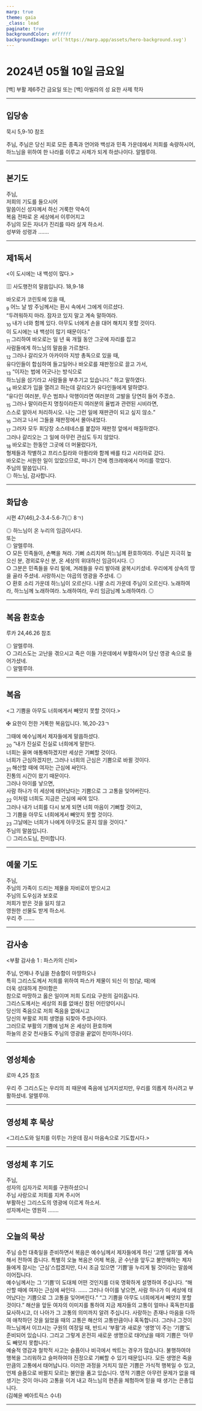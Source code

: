 ```yaml
---
marp: true
theme: gaia
_class: lead
paginate: true
backgroundColor: #ffffff
backgroundImage: url('https://marp.app/assets/hero-background.svg')
---
```


# 2024년 05월 10일 금요일

[백] 부활 제6주간 금요일 또는 [백] 아빌라의 성 요한 사제 학자  




---

## 입당송

묵시 5,9-10 참조

주님, 주님은 당신 피로 모든 종족과 언어와 백성과 민족 가운데에서 저희를 속량하시어, 하느님을 위하여 한 나라를 이루고 사제가 되게 하셨나이다. 알렐루야.  
  


---

## 본기도

주님,  
저희의 기도를 들으시어  
말씀이신 성자께서 하신 거룩한 약속이  
복음 전파로 온 세상에서 이루어지고  
주님의 모든 자녀가 진리를 따라 살게 하소서.  
성부와 성령과 …….  
  


---

## 제1독서

<이 도시에는 내 백성이 많다.>

▥ 사도행전의 말씀입니다. 18,9-18

바오로가 코린토에 있을 때,  
<sub>9</sub> 어느 날 밤 주님께서는 환시 속에서 그에게 이르셨다.  
“두려워하지 마라. 잠자코 있지 말고 계속 말하여라.  
<sub>10</sub> 내가 너와 함께 있다. 아무도 너에게 손을 대어 해치지 못할 것이다.  
이 도시에는 내 백성이 많기 때문이다.”  
<sub>11</sub> 그리하여 바오로는 일 년 육 개월 동안 그곳에 자리를 잡고  
사람들에게 하느님의 말씀을 가르쳤다.  
<sub>12</sub> 그러나 갈리오가 아카이아 지방 총독으로 있을 때,  
유다인들이 합심하여 들고일어나 바오로를 재판정으로 끌고 가서,  
<sub>13</sub> “이자는 법에 어긋나는 방식으로  
하느님을 섬기라고 사람들을 부추기고 있습니다.” 하고 말하였다.  
<sub>14</sub> 바오로가 입을 열려고 하는데 갈리오가 유다인들에게 말하였다.  
“유다인 여러분, 무슨 범죄나 악행이라면 여러분의 고발을 당연히 들어 주겠소.  
<sub>15</sub> 그러나 말이라든지 명칭이라든지 여러분의 율법과 관련된 시비라면,  
스스로 알아서 처리하시오. 나는 그런 일에 재판관이 되고 싶지 않소.”  
<sub>16</sub> 그러고 나서 그들을 재판정에서 몰아내었다.  
<sub>17</sub> 그러자 모두 회당장 소스테네스를 붙잡아 재판정 앞에서 매질하였다.  
그러나 갈리오는 그 일에 아무런 관심도 두지 않았다.  
<sub>18</sub> 바오로는 한동안 그곳에 더 머물렀다가,  
형제들과 작별하고 프리스킬라와 아퀼라와 함께 배를 타고 시리아로 갔다.  
바오로는 서원한 일이 있었으므로, 떠나기 전에 켕크레애에서 머리를 깎았다.  
주님의 말씀입니다.  
◎ 하느님, 감사합니다.  
  


---

## 화답송

시편 47(46),2-3.4-5.6-7(◎ 8ㄱ)

◎ 하느님이 온 누리의 임금이시다.  
또는  
◎ 알렐루야.  
○ 모든 민족들아, 손뼉을 쳐라. 기뻐 소리치며 하느님께 환호하여라. 주님은 지극히 높으신 분, 경외로우신 분, 온 세상의 위대하신 임금이시다. ◎  
○ 그분은 민족들을 우리 밑에, 겨레들을 우리 발아래 굴복시키셨네. 우리에게 상속의 땅을 골라 주셨네. 사랑하시는 야곱의 영광을 주셨네. ◎  
○ 환호 소리 가운데 하느님이 오르신다. 나팔 소리 가운데 주님이 오르신다. 노래하여라, 하느님께 노래하여라. 노래하여라, 우리 임금님께 노래하여라. ◎  
  


---

## 복음 환호송

루카 24,46.26 참조

◎ 알렐루야.  
○ 그리스도는 고난을 겪으시고 죽은 이들 가운데에서 부활하시어 당신 영광 속으로 들어가셨네.  
◎ 알렐루야.  
  


---

## 복음

<그 기쁨을 아무도 너희에게서 빼앗지 못할 것이다.>

✠ 요한이 전한 거룩한 복음입니다. 16,20-23ㄱ

그때에 예수님께서 제자들에게 말씀하셨다.  
<sub>20</sub> “내가 진실로 진실로 너희에게 말한다.  
너희는 울며 애통해하겠지만 세상은 기뻐할 것이다.  
너희가 근심하겠지만, 그러나 너희의 근심은 기쁨으로 바뀔 것이다.  
<sub>21</sub> 해산할 때에 여자는 근심에 싸인다.  
진통의 시간이 왔기 때문이다.  
그러나 아이를 낳으면,  
사람 하나가 이 세상에 태어났다는 기쁨으로 그 고통을 잊어버린다.  
<sub>22</sub> 이처럼 너희도 지금은 근심에 싸여 있다.  
그러나 내가 너희를 다시 보게 되면 너희 마음이 기뻐할 것이고,  
그 기쁨을 아무도 너희에게서 빼앗지 못할 것이다.  
<sub>23</sub> 그날에는 너희가 나에게 아무것도 묻지 않을 것이다.”  
주님의 말씀입니다.  
◎ 그리스도님, 찬미합니다.  
  


---

## 예물 기도

주님,  
주님의 가족이 드리는 제물을 자비로이 받으시고  
주님의 도우심과 보호로  
저희가 받은 것을 잃지 않고  
영원한 선물도 받게 하소서.  
우리 주 …….  
  


---

## 감사송

<부활 감사송 1 : 파스카의 신비>

주님, 언제나 주님을 찬송함이 마땅하오나  
특히 그리스도께서 저희를 위하여 파스카 제물이 되신 이 밤(날, 때)에  
더욱 성대하게 찬미함은  
참으로 마땅하고 옳은 일이며 저희 도리요 구원의 길이옵니다.  
그리스도께서는 세상의 죄를 없애신 참된 어린양이시니  
당신의 죽음으로 저희 죽음을 없애시고  
당신의 부활로 저희 생명을 되찾아 주셨나이다.  
그러므로 부활의 기쁨에 넘쳐 온 세상이 환호하며  
하늘의 온갖 천사들도 주님의 영광을 끝없이 찬미하나이다.  
  


---

## 영성체송

로마 4,25 참조

우리 주 그리스도는 우리의 죄 때문에 죽음에 넘겨지셨지만, 우리를 의롭게 하시려고 부활하셨네. 알렐루야.  
  


---

## 영성체 후 묵상

<그리스도와 일치를 이루는 가운데 잠시 마음속으로 기도합시다.>  


---

## 영성체 후 기도

주님,  
성자의 십자가로 저희를 구원하셨으니  
주님 사랑으로 저희를 지켜 주시어  
부활하신 그리스도의 영광에 이르게 하소서.  
성자께서는 영원히 …….  
  


---

## 오늘의 묵상

주님 승천 대축일을 준비하면서 복음은 예수님께서 제자들에게 하신 ‘고별 담화’를 계속해서 전하여 줍니다. 특별히 오늘 복음은 어제 복음, 곧 수난을 앞두고 불안해하는 제자들에게 잠시는 ‘근심’스럽겠지만, 다시 조금 있으면 ‘기쁨’을 누리게 될 것이라는 말씀에 이어집니다.  
예수님께서는 그 ‘기쁨’이 도대체 어떤 것인지를 더욱 명확하게 설명하여 주십니다. “해산할 때에 여자는 근심에 싸인다. …… 그러나 아이를 낳으면, 사람 하나가 이 세상에 태어났다는 기쁨으로 그 고통을 잊어버린다.” “그 기쁨을 아무도 너희에게서 빼앗지 못할 것이다.” 해산을 앞둔 여자의 이미지를 통하여 지금 제자들의 고통이 얼마나 혹독한지를 묘사하시고, 더 나아가 그 고통의 의미까지 알려 주십니다. 사랑하는 존재나 마음을 다하여 애착하던 것을 잃었을 때의 고통은 해산의 고통만큼이나 혹독합니다. 그러나 그것이 하느님께서 이끄시는 구원의 여정일 때, 반드시 ‘부활’과 새로운 ‘생명’이 주는 ‘기쁨’도 준비되어 있습니다. 그리고 그렇게 온전히 새로운 생명으로 태어났을 때의 기쁨은 ‘아무도 빼앗지 못합니다.’  
예술적 영감과 철학적 사고는 슬픔이나 비극에서 싹트는 경우가 많습니다. 불행하여야 행복을 그리워하고 슬퍼하여야 진정으로 기뻐할 수 있기 때문입니다. 모든 생명은 죽을 만큼의 고통에서 태어납니다. 이러한 과정을 거치지 않은 기쁨은 가식적 행복일 수 있고, 언제 슬픔으로 바뀔지 모르는 불안을 품고 있습니다. 영적 기쁨은 아무런 문제가 없을 때 생기는 것이 아니라 고통을 이겨 내고 하느님의 현존을 체험하며 믿을 때 생기는 은총입니다.  
(김혜윤 베아트릭스 수녀)  


---